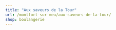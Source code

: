 ```yaml
---
title: "Aux saveurs de la Tour"
url: /montfort-sur-meu/aux-saveurs-de-la-tour/
shop: boulangerie
---
```

